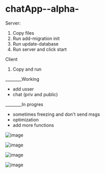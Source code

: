 # chatApp--alpha-

Server:
1. Copy files
2. Run add-migration init
3. Run update-database
4. Run server and click start

Client
1. Copy and run

________Working
- add usser
- chat (priv and public)

________In progres
- sometimes freezing and don't send msgs
- optimization
- add more functions


![image](https://user-images.githubusercontent.com/47826375/132100518-96ed1cf8-b993-42e2-a3be-c8b11de61d3c.png)

![image](https://user-images.githubusercontent.com/47826375/132100530-4b9bccc9-601a-4695-a62d-e48f847f2ab8.png)

![image](https://user-images.githubusercontent.com/47826375/132100553-f4affffb-c9fd-4ccf-8ef6-12db8a78c40a.png)

![image](https://user-images.githubusercontent.com/47826375/132100566-edb162b9-dec6-4725-b5e1-58333932255d.png)